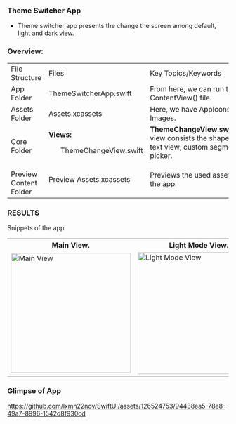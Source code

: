 ### Theme Switcher App
- Theme switcher app presents the change the screen among default, light and dark view.

### Overview:
<table>
  <tr>
    <td>File Structure</td>
    <td>Files</td>
    <td>Key Topics/Keywords</td>
  </tr>
  <tr>
    <td>App Folder</td>
    <td>ThemeSwitcherApp.swift</td>
    <td>From here, we can run the ContentView() file.</td>
  </tr>
  <tr>
    <td>Assets Folder</td>
    <td>Assets.xcassets</td>
    <td>Here, we have AppIcons, Images.</td>
  </tr>
  <tr>
    <td>Core Folder</td>
    <td> 
      <ins><b>Views:</b></ins>
      <dl>
        <ul>ThemeChangeView.swift</ul>
      </dl>
    </td>
  <td>
    <dl><b>ThemeChangeView.swift:</b>This view consists the shape view, text view, custom segmented picker.</dl>
  </td>
  </tr>
  <tr>
    <td>Preview Content Folder</td>
    <td>
      <dl>Preview Assets.xcassets</dl>
    </td>
    <td>
      <dl> Previews the used assets in the app.</dl>
    </td>
  </tr>
</table>


### RESULTS
Snippets of the app.

<table>
  <tr>
    <th>Main View.</th>
    <th>Light Mode View.</th>
    <th>Dark Mode View.</th>
  </tr>
  <tr>
<!--     <td><img src="screenshots/Screenshot_1582745092.png" width=270 height=480></td> -->
    <td><img width="273" alt="Main View" src="https://github.com/lxmn22nov/SwiftUI/assets/126524753/a677c6c4-53ab-44a9-905a-5ca85851d400"></td>
    <td><img width="278" alt="Light Mode View" src="https://github.com/lxmn22nov/SwiftUI/assets/126524753/7eb3e384-8f63-48d4-a79b-dd95979fdc4a"></td>
    <td><img width="278" alt="Dark Mode View" src="https://github.com/lxmn22nov/SwiftUI/assets/126524753/ac4c5ad1-36ad-406f-9628-48fb8b5b55ca"></td>
  </tr>
 </table>

### Glimpse of App

https://github.com/lxmn22nov/SwiftUI/assets/126524753/94438ea5-78e8-49a7-8996-1542d8f930cd
